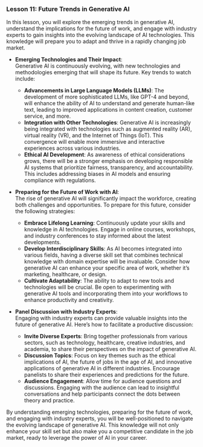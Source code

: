 ### Lesson 11: Future Trends in Generative AI

In this lesson, you will explore the emerging trends in generative AI, understand the implications for the future of work, and engage with industry experts to gain insights into the evolving landscape of AI technologies. This knowledge will prepare you to adapt and thrive in a rapidly changing job market.

- **Emerging Technologies and Their Impact**:  
  Generative AI is continuously evolving, with new technologies and methodologies emerging that will shape its future. Key trends to watch include:
  - **Advancements in Large Language Models (LLMs)**: The development of more sophisticated LLMs, like GPT-4 and beyond, will enhance the ability of AI to understand and generate human-like text, leading to improved applications in content creation, customer service, and more.
  - **Integration with Other Technologies**: Generative AI is increasingly being integrated with technologies such as augmented reality (AR), virtual reality (VR), and the Internet of Things (IoT). This convergence will enable more immersive and interactive experiences across various industries.
  - **Ethical AI Development**: As awareness of ethical considerations grows, there will be a stronger emphasis on developing responsible AI systems that prioritize fairness, transparency, and accountability. This includes addressing biases in AI models and ensuring compliance with regulations.

- **Preparing for the Future of Work with AI**:  
  The rise of generative AI will significantly impact the workforce, creating both challenges and opportunities. To prepare for this future, consider the following strategies:
  - **Embrace Lifelong Learning**: Continuously update your skills and knowledge in AI technologies. Engage in online courses, workshops, and industry conferences to stay informed about the latest developments.
  - **Develop Interdisciplinary Skills**: As AI becomes integrated into various fields, having a diverse skill set that combines technical knowledge with domain expertise will be invaluable. Consider how generative AI can enhance your specific area of work, whether it’s marketing, healthcare, or design.
  - **Cultivate Adaptability**: The ability to adapt to new tools and technologies will be crucial. Be open to experimenting with generative AI tools and incorporating them into your workflows to enhance productivity and creativity.

- **Panel Discussion with Industry Experts**:  
  Engaging with industry experts can provide valuable insights into the future of generative AI. Here’s how to facilitate a productive discussion:
  - **Invite Diverse Experts**: Bring together professionals from various sectors, such as technology, healthcare, creative industries, and academia, to share their perspectives on the impact of generative AI.
  - **Discussion Topics**: Focus on key themes such as the ethical implications of AI, the future of jobs in the age of AI, and innovative applications of generative AI in different industries. Encourage panelists to share their experiences and predictions for the future.
  - **Audience Engagement**: Allow time for audience questions and discussions. Engaging with the audience can lead to insightful conversations and help participants connect the dots between theory and practice.

By understanding emerging technologies, preparing for the future of work, and engaging with industry experts, you will be well-positioned to navigate the evolving landscape of generative AI. This knowledge will not only enhance your skill set but also make you a competitive candidate in the job market, ready to leverage the power of AI in your career.
